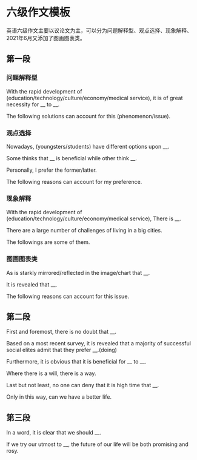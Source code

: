 # 六级作文模板

英语六级作文主要以议论文为主，可以分为问题解释型、观点选择、现象解释、2021年6月又添加了图画图表类。

## 第一段

### 问题解释型

With the rapid development of (education/technology/culture/economy/medical service), it is of great necessity for __ to __.

The following solutions can account for this (phenomenon/issue).

### 观点选择

Nowadays, (youngsters/students) have different options upon __.

Some thinks that __ is beneficial while other think __.

Personally, I prefer the former/latter.

The following reasons can account for my preference.

### 现象解释

With the rapid development of (education/technology/culture/economy/medical service), There is __.

There are a large number of challenges of living in a big cities.

The followings are some of them.

### 图画图表类

As is starkly mirrored/reflected in the image/chart that __.

It is revealed that __.

The following reasons can account for this issue.

## 第二段

First and foremost, there is no doubt that __.

Based on a most recent survey, it is revealed that a majority of successful social elites admit that they prefer __.(doing)

Furthermore, it is obvious that it is beneficial for __ to __.

Where there is a will, there is a way.

Last but not least, no one can deny that it is high time that __.

Only in this way, can we have a better life.

## 第三段

In a word, it is clear that we should __.

If we try our utmost to __, the future of our life will be both promising and rosy.












